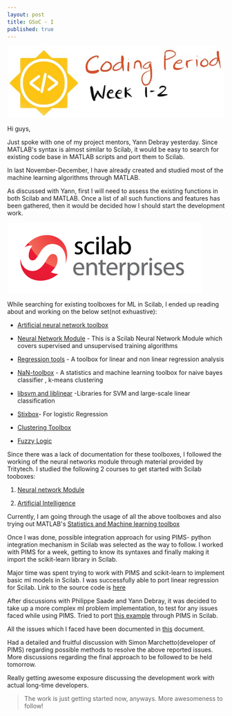 ```yaml
---
layout: post
title: GSoC - I
published: true
---
```

![](/images/week1.jpg)	

Hi guys,

Just spoke with one of my project mentors, Yann Debray yesterday. Since MATLAB's syntax is almost similar to Scilab, it would be easy to search for existing code base in MATLAB scripts and port them to Scilab.

In last November-December, I have already created and studied most of the machine learning algorithms through MATLAB.

As discussed with Yann, first I will need to assess the existing functions in both Scilab and MATLAB. Once a list of all such functions and features has been gathered, then it would be decided how I should start the development work.

![](/images/Scilab_Enterprises.png)	

While searching for existing toolboxes for ML in Scilab, I ended up reading about and working on the below set(not exhuastive):

 * [Artificial neural network toolbox](https://atoms.scilab.org/toolboxes/ANN_Toolbox)

 * [Neural Network Module](https://atoms.scilab.org/toolboxes/neuralnetwork/2.0) - This is a Scilab Neural Network Module which covers supervised and unsupervised training algorithms 

 * [Regression tools](https://atoms.scilab.org/toolboxes/regtools/0.42) - A toolbox for linear and non linear regression analysis 

 * [NaN-toolbox](https://atoms.scilab.org/toolboxes/nan/1.3.4) - A statistics and machine learning toolbox for naive bayes classifier , k-means clustering

 * [libsvm and liblinear](https://atoms.scilab.org/toolboxes/libsvm) -Libraries for SVM and large-scale linear classification
 
 * [Stixbox](https://atoms.scilab.org/toolboxes/stixbox)- For logistic Regression

 * [Clustering Toolbox](https://atoms.scilab.org/toolboxes/CLUSTER/3.2)

 * [Fuzzy Logic](https://atoms.scilab.org/toolboxes/sciFLT/0.4.7)
 


Since there was a lack of documentation for these toolboxes, I followed the working of the neural networks module through material provided by Tritytech. I studied the following 2 courses to get started with Scilab tooboxes:


1. [Neural network Module](http://www.tritytech.com/products/scilab-modules/49-neural-network-module.html)

2. [Artificial Intelligence](http://www.tritytech.com/courses/scilab-courses/33-artificial-intelligence-with-scilab.html)


Currently, I am going through the usage of all the above toolboxes and also trying out MATLAB's [Statistics and Machine learning toolbox](https://www.mathworks.com/products/statistics/features.html)

Once I was done, possible integration approach for using PIMS- python integration mechanism in Scilab was selected as the way to follow. I worked with PIMS for a week, getting to know its syntaxes and finally making it import the scikit-learn library in Scilab.

Major time was spent trying to work with PIMS and scikit-learn to implement basic ml models in Scilab. I was successfully able to port linear regression for Scilab. Link to the source code is [here](https://github.com/mandroid6/scilab_ml/blob/master/scikit-learn%20scilab/linear_regression.sce)

After discussions with Philippe Saade and Yann Debray, it was decided to take up a more complex ml problem implementation, to test for any issues faced while using PIMS. Tried to port [this example](http://scikit-learn.org/stable/auto_examples/plot_kernel_ridge_regression.html#sphx-glr-auto-examples-plot-kernel-ridge-regression-py) through PIMS in Scilab. 

All the issues which I faced have been documented in [this](https://docs.google.com/document/d/1lKvR3_iGQUV28_wPzzzL1JvbFmhNaDgv28Mi5iduzec/edit?usp=sharing) document.

Had a detailed and fruitful discussion with Simon Marchetto(developer of PIMS) regarding possible methods to resolve the above reported issues. More discussions regarding the final approach to be followed to be held tomorrow.

Really getting awesome exposure discussing the development work with actual long-time developers.

> The work is just getting started now, anyways. More awesomeness to follow!
